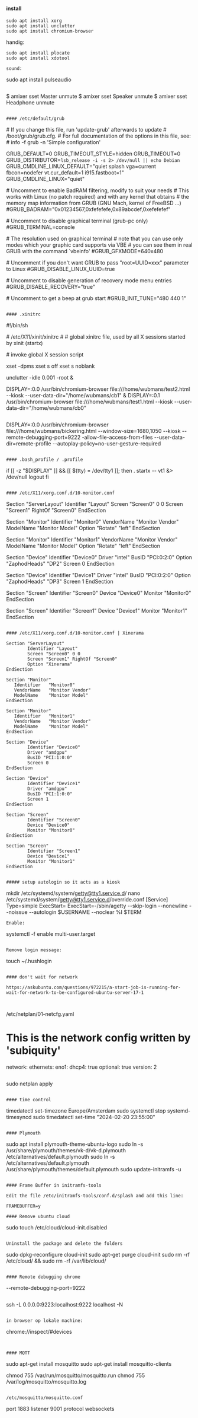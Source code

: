 #### install

```
sudo apt install xorg
sudo apt install unclutter
sudo apt install chromium-browser
```

handig:

```
sudo apt install plocate
sudo apt install xdotool

sound:

```
sudo apt install pulseaudio
```

```
$ amixer sset Master unmute
$ amixer sset Speaker unmute
$ amixer sset Headphone unmute
```

#### /etc/default/grub

```
\# If you change this file, run 'update-grub' afterwards to update
\# /boot/grub/grub.cfg.
\# For full documentation of the options in this file, see:
\#   info -f grub -n 'Simple configuration'

GRUB_DEFAULT=0
GRUB_TIMEOUT_STYLE=hidden
GRUB_TIMEOUT=0
GRUB_DISTRIBUTOR=`lsb_release -i -s 2> /dev/null || echo Debian`
GRUB_CMDLINE_LINUX_DEFAULT="quiet splash vga=current fbcon=nodefer vt.cur_default=1 i915.fastboot=1"
GRUB_CMDLINE_LINUX="quiet"

\# Uncomment to enable BadRAM filtering, modify to suit your needs
\# This works with Linux (no patch required) and with any kernel that obtains
\# the memory map information from GRUB (GNU Mach, kernel of FreeBSD ...)
#GRUB_BADRAM="0x01234567,0xfefefefe,0x89abcdef,0xefefefef"

\# Uncomment to disable graphical terminal (grub-pc only)
#GRUB_TERMINAL=console

\# The resolution used on graphical terminal
\# note that you can use only modes which your graphic card supports via VBE
\# you can see them in real GRUB with the command `vbeinfo'
#GRUB_GFXMODE=640x480

\# Uncomment if you don't want GRUB to pass "root=UUID=xxx" parameter to Linux
#GRUB_DISABLE_LINUX_UUID=true

\# Uncomment to disable generation of recovery mode menu entries
#GRUB_DISABLE_RECOVERY="true"

\# Uncomment to get a beep at grub start
#GRUB_INIT_TUNE="480 440 1"
```

#### .xinitrc

```
#!/bin/sh

\# /etc/X11/xinit/xinitrc
\#
\# global xinitrc file, used by all X sessions started by xinit (startx)

\# invoke global X session script

xset -dpms
xset s off
xset s noblank

unclutter -idle 0.001 -root &

DISPLAY=:0.0 /usr/bin/chromium-browser file:///home/wubmans/test2.html --kiosk --user-data-dir="/home/wubmans/cb1" &
DISPLAY=:0.1 /usr/bin/chromium-browser file:///home/wubmans/test1.html --kiosk --user-data-dir="/home/wubmans/cb0"
```

```
DISPLAY=:0.0 /usr/bin/chromium-browser file:///home/wubmans/bickering.html --window-size=1680,1050 --kiosk --remote-debugging-port=9222 -allow-file-access-from-files --user-data-dir=remote-profile --autoplay-policy=no-user-gesture-required
```

#### .bash_profile / .profile

```
if [[ -z "$DISPLAY" ]] && [[ $(tty) = /dev/tty1 ]]; then
        . startx -- vt1 &> /dev/null
        logout
fi
```

#### /etc/X11/xorg.conf.d/10-monitor.conf

```
Section "ServerLayout"
        Identifier "Layout"
        Screen "Screen0" 0 0
        Screen "Screen1" RightOf "Screen0"
EndSection

Section "Monitor"
   Identifier   "Monitor0"
   VendorName   "Monitor Vendor"
   ModelName    "Monitor Model"
   Option       "Rotate" "left"
EndSection

Section "Monitor"
   Identifier   "Monitor1"
   VendorName   "Monitor Vendor"
   ModelName    "Monitor Model"
   Option       "Rotate" "left"
EndSection

Section "Device"
        Identifier "Device0"
        Driver "intel"
        BusID "PCI:0:2:0"
        Option "ZaphodHeads" "DP2"
        Screen 0
EndSection

Section "Device"
        Identifier "Device1"
        Driver "intel"
        BusID "PCI:0:2:0"
        Option "ZaphodHeads" "DP3"
        Screen 1
EndSection

Section "Screen"
        Identifier "Screen0"
        Device "Device0"
        Monitor "Monitor0"
EndSection

Section "Screen"
        Identifier "Screen1"
        Device "Device1"
        Monitor "Monitor1"
EndSection
```

#### /etc/X11/xorg.conf.d/10-monitor.conf | Xinerama

Section "ServerLayout"
        Identifier "Layout"
        Screen "Screen0" 0 0
        Screen "Screen1" RightOf "Screen0"
        Option "Xinerama"
EndSection

Section "Monitor"
   Identifier   "Monitor0"
   VendorName   "Monitor Vendor"
   ModelName    "Monitor Model"
EndSection

Section "Monitor"
   Identifier   "Monitor1"
   VendorName   "Monitor Vendor"
   ModelName    "Monitor Model"
EndSection

Section "Device"
        Identifier "Device0"
        Driver "amdgpu"
        BusID "PCI:1:0:0"
        Screen 0
EndSection

Section "Device"
        Identifier "Device1"
        Driver "amdgpu"
        BusID "PCI:1:0:0"
        Screen 1
EndSection

Section "Screen"
        Identifier "Screen0"
        Device "Device0"
        Monitor "Monitor0"
EndSection

Section "Screen"
        Identifier "Screen1"
        Device "Device1"
        Monitor "Monitor1"
EndSection


##### setup autologin so it acts as a kiosk
```
mkdir /etc/systemd/system/getty@tty1.service.d/
nano /etc/systemd/system/getty@tty1.service.d/override.conf
    [Service]
    Type=simple
    ExecStart=
    ExecStart=-/sbin/agetty --skip-login --nonewline --noissue --autologin $USERNAME --noclear %I $TERM
```
Enable:

```
 systemctl -f enable multi-user.target
```

Remove login message:

```
touch ~/.hushlogin
```

#### don't wait for network

https://askubuntu.com/questions/972215/a-start-job-is-running-for-wait-for-network-to-be-configured-ubuntu-server-17-1



```

/etc/netplan/01-netcfg.yaml

# This is the network config written by 'subiquity'
network:
  ethernets:
    eno1:
      dhcp4: true
      optional: true
  version: 2
```

```
sudo netplan apply
```

#### time control

```
timedatectl set-timezone Europe/Amsterdam
sudo systemctl stop systemd-timesyncd
sudo timedatectl set-time "2024-02-20 23:55:00"
```

#### Plymouth

```
sudo apt install plymouth-theme-ubuntu-logo
sudo ln -s  /usr/share/plymouth/themes/vk-d/vk-d.plymouth /etc/alternatives/default.plymouth
sudo ln -s  /etc/alternatives/default.plymouth /usr/share/plymouth/themes/default.plymouth
sudo update-initramfs -u
```

#### Frame Buffer in initramfs-tools

Edit the file /etc/initramfs-tools/conf.d/splash and add this line:

FRAMEBUFFER=y

#### Remove ubuntu cloud

```
sudo touch /etc/cloud/cloud-init.disabled
```

Uninstall the package and delete the folders

```
sudo dpkg-reconfigure cloud-init
sudo apt-get purge cloud-init
sudo rm -rf /etc/cloud/ && sudo rm -rf /var/lib/cloud/
```

#### Remote debugging chrome

```
 --remote-debugging-port=9222
```

```
ssh -L 0.0.0.0:9223:localhost:9222 localhost -N
```

in browser op lokale machine:

```
chrome://inspect/#devices
```


#### MQTT

```
sudo apt-get install mosquitto
sudo apt-get install mosquitto-clients

chmod 755 /var/run/mosquitto/mosquitto.run
chmod 755 /var/log/mosquitto/mosquitto.log

```

/etc/mosquitto/mosquitto.conf

```
port 1883
listener 9001
protocol websockets
```
